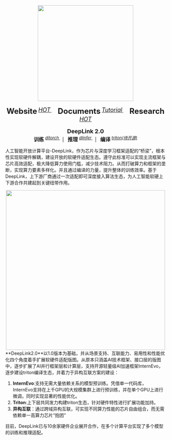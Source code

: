 <div align="center">
  <img src="https://deeplink.readthedocs.io/zh_CN/latest/_static/image/logo.png" width="300"/>
  <div>&nbsp;</div>
  <div align="center">
    <b><font size="5">Website</font></b>
    <sup>
      <a href="http://deeplink.org.cn/home">
        <i><font size="4">HOT</font></i>
      </a>
    </sup>
    &nbsp;&nbsp;&nbsp;&nbsp;
    <b><font size="5">Documents</font></b>
    <sup>
      <a href="https://deeplink.readthedocs.io/zh_CN/latest/">
        <i><font size="4">Tutorial</font></i>
      </a>
    </sup>
    &nbsp;&nbsp;&nbsp;&nbsp;
    <b><font size="5">Research</font></b>
    <sup>
      <a href="https://deeplink.readthedocs.io/zh_CN/latest/">
        <i><font size="4">HOT</font></i>
      </a>
    </sup>
  </div>
  <div>&nbsp;</div>
</div>

<div align="center">
  <b><font size="4">DeepLink 2.0 </font></b>
</div><div align="center">
    <b><font size="3">训练</font></b>
    <sup>
      <a href="https://deeplink.readthedocs.io/zh-cn/latest/doc/TechSupport/train.html">
        <i><font size="2">ditorch</font></i>
      </a>
    </sup>
    &nbsp;&nbsp;|&nbsp;&nbsp;
    <b><font size="3">推理</font></b>
    <sup>
      <a href="https://deeplink.readthedocs.io/zh-cn/latest/doc/TechSupport/infer.html">
        <i><font size="2">dlinfer</font></i>
      </a>
    </sup>
    &nbsp;&nbsp;|&nbsp;&nbsp;
    <b><font size="3">编译</font></b>
    <sup>
      <a href="">
        <i><font size="2">triton(待开源)</font></i>
      </a>
    </sup>
  </div>

人工智能开放计算平台-DeepLink，作为芯片与深度学习框架适配的“桥梁”，根本性实现软硬件解耦，建设开放的软硬件适配生态。遵守此标准可以实现主流框架与芯片高效适配，极大降低算力使用门槛，减少技术阻力。从而打破算力和框架的垄断，实现算力要素多样化。并且通过编译的力量，提升整体的训练效率。基于DeepLink，上下游厂商通过一次适配即可深度接入算法生态，为人工智能软硬上下游合作共建起到关键纽带作用。


<!-- 为提升软硬件适配效率，充分释放芯片算力，DeepLink定义了一套计算统一接口，可有效解耦框架与芯片的适配过程。同时，我们定期开展硬件测评工作。硬件评测基于团体标准评测方法，以国际主流芯片的性能作为对标，对送测芯片进行技术规格、软件生态、功能、性能等多维度测试，并按季度产出硬件评测报告。评测结论可为各类国产加速卡在不同维度的表现提供参考。 -->



  <div align="center">
  <!-- <img src="./resources/DeepLink03.png" width="400"/> -->
  <img src="https://deeplink.readthedocs.io/zh-cn/latest/_images/DeepLink03.png" width="500"/>
</div>
**DeepLink2.0**以1.0版本为基础，并从场景支持、互联能力、易用性和性能优化四个角度着手扩展软硬件适配版图。从原本只涵盖AI技术框架、接口层的版图中，逐步扩展了AI并行框架层和计算层，支持开源轻量级AI加速框架InternEvo，逐步建设triton编译生态，并着力于异构互联方案的建设：

1. **InternEvo**:支持无需大量依赖关系的模型预训练。凭借单一代码库，InternEvo支持在上千GPU的大规模集群上进行预训练，并在单个GPU上进行微调，同时实现显著的性能优化。
2. **Triton**:上下层共同发力构建triton生态，针对硬件特性进行扩展功能加持。
3. **异构互联**：通过跨域异构互联，可实现不同算力性能的芯片自由组合，而无需依赖单一高算力芯片“抱团”

目前，DeepLink已与10余家硬件企业展开合作，在多个计算平台实现了多个模型的训练和推理适配。

<!-- DeepLink从人工智能芯片-深度学习框架的适配实践中总结出来，在二者之间定义了一套计算契约，良好的函数抽象使得上游芯片和下游框架两层在适配工程实施时能有效地解耦。与此同时，基于这种实践，还可以将芯片的适配工作复用到不同的训练框架适配中去。接口的标准化定义包含算子接口（DIOPI）和编译接口（DICP）两个部分。 -->